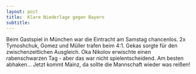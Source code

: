 ```yaml
---
layout: post
title:  Klare Niederlage gegen Bayern
subtitle:  
---
```


Beim Gastspiel in München war die Eintracht am Samstag chancenlos. 2x  Tymoshchuk, Gomez und Müller trafen beim 4:1. Gekas sorgte für den zwischenzeitlichen Ausgleich. Oka Nikolov erwischte einen rabenschwarzen Tag - aber das war nicht spielentscheidend. Am besten abhaken... Jetzt kommt Mainz, da sollte die Mannschaft wieder was reißen!


